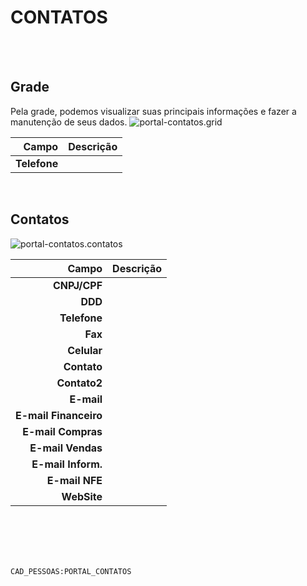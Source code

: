 # CONTATOS
<br>
<br>

## Grade
Pela grade, podemos visualizar suas principais informações e fazer a manutenção de seus dados.
![portal-contatos.grid](https://raw.githubusercontent.com/netforcews/docs-erp/master/geral/imagens/portal-contatos.grid.png)

Campo | Descrição
--:|---
**Telefone** | 
<br>

## Contatos
![portal-contatos.contatos](https://raw.githubusercontent.com/netforcews/docs-erp/master/geral/imagens/portal-contatos.contatos.png)

Campo | Descrição
--:|---
**CNPJ/CPF** | 
**DDD** | 
**Telefone** | 
**Fax** | 
**Celular** | 
**Contato** | 
**Contato2** | 
**E-mail** | 
**E-mail Financeiro** | 
**E-mail Compras** | 
**E-mail Vendas** | 
**E-mail Inform.** | 
**E-mail NFE** | 
**WebSite** | 
<br>
<br>
<br>
<br>

```CAD_PESSOAS:PORTAL_CONTATOS```
